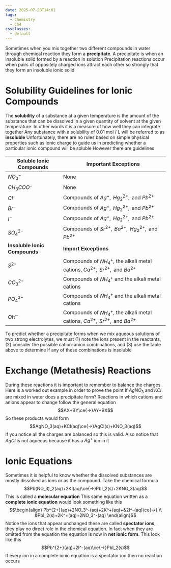 ```yaml
---
date: 2025-07-28T14:01
tags:
  - Chemistry
  - Ch4
cssclasses:
  - default
---
```

Sometimes when you mix together two different compounds in water through chemical reaction they form a **precipitate**. A precipitate is when an insoluble solid formed by a reaction in solution
Precipitation reactions occur when pairs of oppositely charged ions attract each other so strongly that they form an insoluble ionic solid

# Solubility Guidelines for Ionic Compounds
The **solubility** of a substance at a given temperature is the amount of the substance that can be dissolved in a given quantity of solvent at the given temperature. In other words it is a measure of how well they can integrate together
Any substance with a solubility of $0.01\text{ mol }/\text{ L }$ will be referred to as **insoluble** 
Unfortunately, there are no rules based on simple physical properties such as ionic charge to guide us in predicting whether a particular ionic compound will be soluble
However there are guidelines

| Soluble Ionic Compounds       | Important Exceptions                                                                           |
| ----------------------------- | ---------------------------------------------------------------------------------------------- |
| $NO_3^-$                      | None                                                                                           |
| $CH_3COO^-$                   | None                                                                                           |
| $Cl^-$                        | Compounds of $Ag^+,\text{ }Hg_2^{2+},\text{ and }Pb^{2+}$                                      |
| $Br^-$                        | Compounds of $Ag^+,\text{ }Hg_2^{2+},\text{ and }Pb^{2+}$                                      |
| $I^-$                         | Compounds of $Ag^+,\text{ }Hg_2^{2+},\text{ and }Pb^{2+}$                                      |
| $SO_4^{2-}$                   | Compounds of $Sr^{2+},\text{ }Ba^{2+},\text{ }Hg_2^{2+},\text{ and }Pb^{2+}$                   |
| **Insoluble Ionic Compounds** | **Import Exceptions**<br>                                                                      |
| $S^{2-}$                      | Compounds of $NH_4^+$, the alkali metal cations, $Ca^{2+},\text{ }Sr^{2+},\text{ and }Ba^{2+}$ |
| $CO_3^{2-}$                   | Compounds of $NH_4^+$ and the alkali metal cations                                             |
| $PO_4^{3-}$                   | Compounds of $NH_4^+$ and the alkali metal cations                                             |
| $OH^-$                        | Compounds of $NH_4^+$, the alkali metal cations, $Ca^{2+},\text{ }Sr^{2+},\text{ and }Ba^{2+}$ |
To predict whether a precipitate forms when we mix aqueous solutions of two strong electrolytes, we must (1) note the ions present in the reactants, (2) consider the possible cation-anion combinations, and (3) use the table above to determine if any of these combinations is insoluble

# Exchange (Metathesis) Reactions
During these reactions it is important to remember to balance the charges. Here is a worked out example in order to prove the point
If $AgNO_3$ and $KCl$ are mixed in water does a precipitate form?
Reactions in which cations and anions appear to change follow the general equation
$$AX+BY\ce{->}AY+BX$$
So these products would form$$AgNO_3(aq)+KCl(aq)\ce{->}AgCl(s)+KNO_3(aq)$$
If you notice all the charges are balanced so this is valid. Also notice that $AgCl$ is not aqueous because it has a $Ag^+$ ion in it

# Ionic Equations
Sometimes it is helpful to know whether the dissolved substances are mostly dissolved as ions or as the compound. Take the chemical formula$$Pb(NO_3)_2(aq)+2KI(aq)\ce{->}PbI_2(s)+2KNO_3(aq)$$
This is called a **molecular equation**
This same equation written as a **complete ionic equation** would look something like this
$$\begin{align}
Pb^{2+}(aq)+2NO_3^-(aq)+2K^+(aq)+&2I^-(aq)\ce{->} \\
&PbI_2(s)+2K^+(aq)+2NO_3^-(aq)
\end{align}$$
Notice the ions that appear unchanged these are called **spectator ions**, they play no direct role in the chemical equation. In fact when they are omitted from the equation the equation is now in **net ionic form**. This look like this$$Pb^{2+}(aq)+2I^-(aq)\ce{->}PbI_2(s)$$
If every ion in a complete ionic equation is a spectator ion then no reaction occurs
